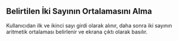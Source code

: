## Belirtilen İki Sayının Ortalamasını Alma
Kullanıcıdan ilk ve ikinci sayı girdi olarak alınır, daha sonra iki sayının aritmetik ortalaması belirlenir ve ekrana çıktı olarak basılır.
